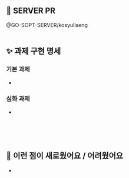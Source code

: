 ## 🫧 SERVER PR
@GO-SOPT-SERVER/kosyullaeng
<br />
<br />

## ✨ 과제 구현 명세

### 기본 과제
- 

### 심화 과제
- 

<br />
<br />


<br />

<!-- 과제를 진행하며 새로웠던 것 또는 어려웠던 것, 아니면 둘 다 적어주셔도 좋아요 -->

## 🐥 이런 점이 새로웠어요 / 어려웠어요

- 
